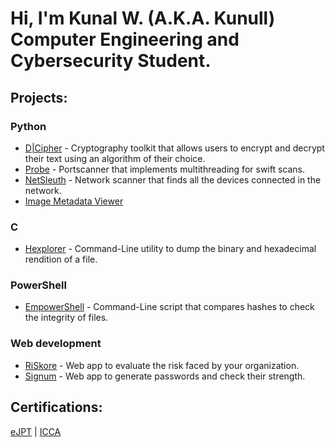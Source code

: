 # Hi, I'm Kunal W. (A.K.A. Kunull) </br>Computer Engineering and Cybersecurity Student.

<!-- ## Portfolio:
- [KW](https://kunalwalavalkar.github.io) -->

## Projects:
### Python
  - [D|Cipher](https://github.com/Knign/D-Cipher) - Cryptography toolkit that allows users to encrypt and decrypt their text using an algorithm of their choice.
  - [Probe](https://github.com/Knign/Probe) - Portscanner that implements multithreading for swift scans.
  - [NetSleuth](https://github.com/Knign/NetSleuth) - Network scanner that finds all the devices connected in the network.
  - [Image Metadata Viewer](https://github.com/Knign/Image-Metadata-Viewer)

### C
  - [Hexplorer](https://github.com/Knign/Hexplorer) - Command-Line utility to dump the binary and hexadecimal rendition of a file.

### PowerShell
  - [EmpowerShell](https://github.com/Knign/EmpowerShell) - Command-Line script that compares hashes to check the integrity of files.

### Web development
  - [RiSkore](https://github.com/Knign/RiSkore) - Web app to evaluate the risk faced by your organization.
  - [Signum](https://github.com/Knign/Signum) - Web app to generate passwords and check their strength.


## Certifications:
[eJPT](https://kunull.vercel.app/assets/certifications/eLearnSecurity-Junior-Penetration-Tester.pdf) | [ICCA](https://kunull.vercel.app/assets/certifications/INE-Certified-Cloud-Associate.pdf)

<!-- ## Socials:
  - [Linkedin](https://linkedin.com/in/kunal-walavalkar-58528a216/)
  - [Instagram](https://www.instagram.com/kunalxwalavalkar/) -->

<!--
**kunalwalavalkar/kunalwalavalkar** is a ✨ _special_ ✨ repository because its `README.md` (this file) appears on your GitHub profile.

Here are some ideas to get you started:

- 🔭 I’m currently working on ...
- 🌱 I’m currently learning ...
- 👯 I’m looking to collaborate on ...
- 🤔 I’m looking for help with ...
- 💬 Ask me about ...
- 📫 How to reach me: ...
- 😄 Pronouns: ...
- ⚡ Fun fact: ...
-->
